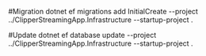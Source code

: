 #Migration 
dotnet ef migrations add InitialCreate --project ../ClipperStreamingApp.Infrastructure --startup-project .

#Update
dotnet ef database update --project ../ClipperStreamingApp.Infrastructure --startup-project .
